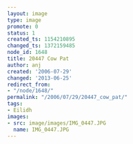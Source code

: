 ```yaml
---
layout: image
type: image
promote: 0
status: 1
created_ts: 1154210895
changed_ts: 1372159485
node_id: 1648
title: 20447 Cow Pat
author: anj
created: '2006-07-29'
changed: '2013-06-25'
redirect_from:
- "/node/1648/"
permalink: "/2006/07/29/20447_cow_pat/"
tags:
- Eilidh
images:
- src: image/images/IMG_0447.JPG
  name: IMG_0447.JPG
---
```


